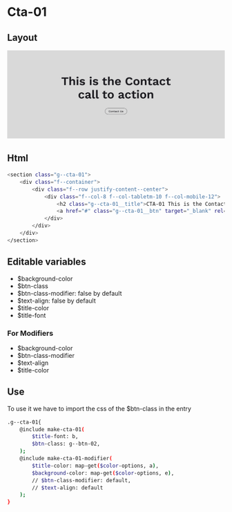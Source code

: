 # Cta-01

## Layout

![alt text][cta-01]

[cta-01]: /src/img/global-components/cta/cta-01.jpg

## Html

```sh
<section class="g--cta-01">
    <div class="f--container">
        <div class="f--row justify-content--center">
            <div class="f--col-8 f--col-tabletm-10 f--col-mobile-12">
                <h2 class="g--cta-01__title">CTA-01 This is the Contact call to action</h2>
                <a href="#" class="g--cta-01__btn" target="_blank" rel="noopener noreferrer">Contact Us</a>
            </div>
        </div>
    </div>
</section>
```

## Editable variables

- $background-color
- $btn-class
- $btn-class-modifier: false by default
- $text-align: false by default
- $title-color
- $title-font

### For Modifiers

- $background-color
- $btn-class-modifier
- $text-align
- $title-color

## Use

To use it we have to import the css of the $btn-class in the entry

```sh
.g--cta-01{
    @include make-cta-01(
        $title-font: b,
        $btn-class: g--btn-02,
    );
    @include make-cta-01-modifier(
        $title-color: map-get($color-options, a),
        $background-color: map-get($color-options, e),
        // $btn-class-modifier: default,
        // $text-align: default
    );
}
```
